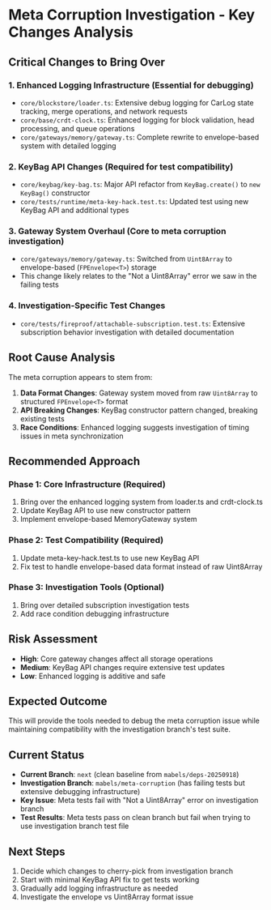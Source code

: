 # Meta Corruption Investigation - Key Changes Analysis

## Critical Changes to Bring Over

### 1. **Enhanced Logging Infrastructure** (Essential for debugging)

- `core/blockstore/loader.ts`: Extensive debug logging for CarLog state tracking, merge operations, and network requests
- `core/base/crdt-clock.ts`: Enhanced logging for block validation, head processing, and queue operations
- `core/gateways/memory/gateway.ts`: Complete rewrite to envelope-based system with detailed logging

### 2. **KeyBag API Changes** (Required for test compatibility)

- `core/keybag/key-bag.ts`: Major API refactor from `KeyBag.create()` to `new KeyBag()` constructor
- `core/tests/runtime/meta-key-hack.test.ts`: Updated test using new KeyBag API and additional types

### 3. **Gateway System Overhaul** (Core to meta corruption investigation)

- `core/gateways/memory/gateway.ts`: Switched from `Uint8Array` to envelope-based (`FPEnvelope<T>`) storage
- This change likely relates to the "Not a Uint8Array" error we saw in the failing tests

### 4. **Investigation-Specific Test Changes**

- `core/tests/fireproof/attachable-subscription.test.ts`: Extensive subscription behavior investigation with detailed documentation

## Root Cause Analysis

The meta corruption appears to stem from:

1. **Data Format Changes**: Gateway system moved from raw `Uint8Array` to structured `FPEnvelope<T>` format
2. **API Breaking Changes**: KeyBag constructor pattern changed, breaking existing tests
3. **Race Conditions**: Enhanced logging suggests investigation of timing issues in meta synchronization

## Recommended Approach

### Phase 1: Core Infrastructure (Required)

1. Bring over the enhanced logging system from loader.ts and crdt-clock.ts
2. Update KeyBag API to use new constructor pattern
3. Implement envelope-based MemoryGateway system

### Phase 2: Test Compatibility (Required)

1. Update meta-key-hack.test.ts to use new KeyBag API
2. Fix test to handle envelope-based data format instead of raw Uint8Array

### Phase 3: Investigation Tools (Optional)

1. Bring over detailed subscription investigation tests
2. Add race condition debugging infrastructure

## Risk Assessment

- **High**: Core gateway changes affect all storage operations
- **Medium**: KeyBag API changes require extensive test updates
- **Low**: Enhanced logging is additive and safe

## Expected Outcome

This will provide the tools needed to debug the meta corruption issue while maintaining compatibility with the investigation branch's test suite.

## Current Status

- **Current Branch**: `next` (clean baseline from `mabels/deps-20250918`)
- **Investigation Branch**: `mabels/meta-corruption` (has failing tests but extensive debugging infrastructure)
- **Key Issue**: Meta tests fail with "Not a Uint8Array" error on investigation branch
- **Test Results**: Meta tests pass on clean branch but fail when trying to use investigation branch test file

## Next Steps

1. Decide which changes to cherry-pick from investigation branch
2. Start with minimal KeyBag API fix to get tests working
3. Gradually add logging infrastructure as needed
4. Investigate the envelope vs Uint8Array format issue
